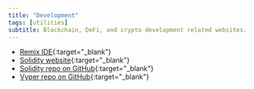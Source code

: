 ```yaml
---
title: "Development"
tags: [utilities]
subtitle: Blockchain, DeFi, and crypto development related websites.
---
```


- [Remix IDE](https://remix.ethereum.org/){:target="_blank"}
- [Solidity website](https://soliditylang.org/){:target="_blank"}
- [Solidity repo on GitHub](https://github.com/ethereum/solidity){:target="_blank"}
- [Vyper repo on GitHub](https://github.com/vyperlang/vyper){:target="_blank"}
